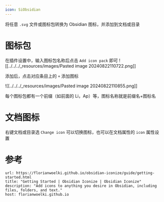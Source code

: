 ```yaml
---
icon: SiObsidian
---
```

将任意 `.svg` 文件或图标包转换为 Obsidian 图标，并添加到文档或目录

# 图标包

在插件设置中，输入图标包名称后点击 `Add icon pack` 即可
![[../../../_resources/images/Pasted image 20240822110722.png]]

添加后，点击对应条目上的 `+` 添加图标

![[../../../_resources/images/Pasted image 20240822110855.png]]

每个图标包都有一个前缀（如前面的 Li，Ap）等，图标名称就是前缀名+图标名
# 文档图标

右键文档或目录选 `Change icon` 可以切换图标，也可以在文档属性的 `icon` 属性设置

# 参考

```cardlink
url: https://florianwoelki.github.io/obsidian-iconize/guide/getting-started.html
title: "Getting Started | Obsidian Iconize | Obsidian Iconize"
description: "Add icons to anything you desire in Obsidian, including files, folders, and text."
host: florianwoelki.github.io
```
